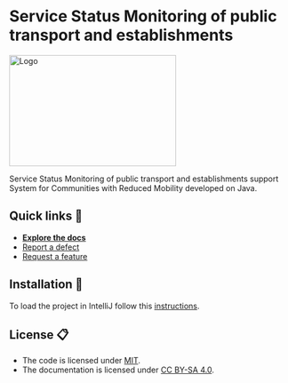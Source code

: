 # Service Status Monitoring of public transport and establishments

<img src="assets/logos/logo.jpg" alt="Logo" width="300" height="200">

Service Status Monitoring of public transport and establishments support System for Communities with
Reduced Mobility developed on Java.

## Quick links 🚀

- [**Explore the docs**](docs/)
- [Report a defect](https://github.com/dds-utn/2023-tpa-mi-no-grupo-15/issues/new?labels=Type%3A+Defect)
- [Request a feature](https://github.com/dds-utn/2023-tpa-mi-no-grupo-15/issues/new?labels=Type%3A+Feature)
## Installation 🔧
To load the project in IntelliJ follow this [instructions](docs/Installation.md).
## License 📋
- The code is licensed under [MIT](LICENSE).
- The documentation is licensed under [CC BY-SA 4.0](http://creativecommons.org/licenses/by-sa/4.0/).
